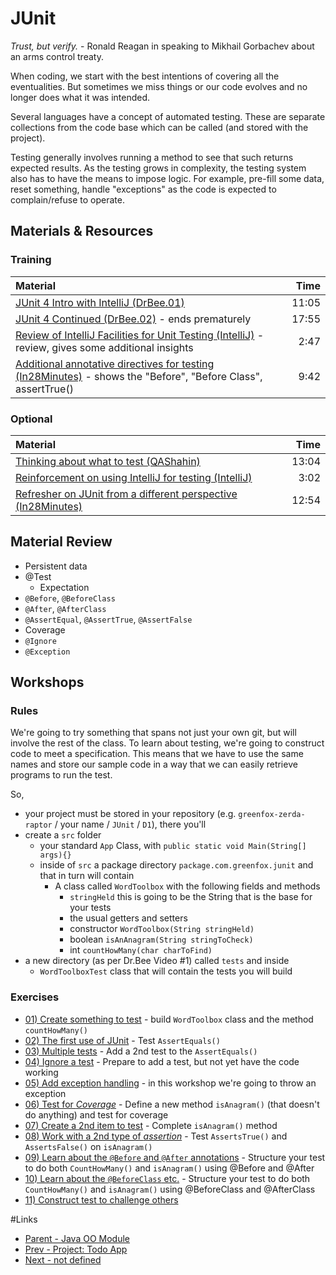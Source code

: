# JUnit
*Trust, but verify.* - Ronald Reagan in speaking to Mikhail Gorbachev about an arms control treaty.

When coding, we start with the best intentions of covering all the eventualities.  But sometimes we miss things or our code evolves and no longer does what it was intended.

Several languages have a concept of automated testing.  These are separate collections from the code base which can be called (and stored with the project).

Testing generally involves running a method to see that such returns expected results.  As the testing grows in complexity, the testing system also has to have the means to impose logic.  For example, pre-fill some data, reset something, handle "exceptions" as the code is expected to complain/refuse to operate.

## Materials & Resources

### Training
| Material | Time |
|:-------- |-----:|
|[JUnit 4 Intro with IntelliJ (DrBee.01)](https://www.youtube.com/watch?v=Bld3644bIAo)|11:05|
|[JUnit 4 Continued (DrBee.02)](https://youtu.be/xHk9yGZ1z3k) - ends prematurely|17:55|
|[Review of IntelliJ Facilities for Unit Testing (IntelliJ)](https://www.youtube.com/watch?v=jolXBU-_Yyo) - review, gives some additional insights|2:47|
|[Additional annotative directives for testing (In28Minutes)](https://www.youtube.com/watch?v=5lRetx3Gv-w) - shows the "Before", "Before Class", assertTrue()|9:42|


### Optional
| Material | Time |
|:-------- |-----:|
|[Thinking about what to test (QAShahin)](https://www.youtube.com/watch?v=M_6z8L8qK8o)|13:04|
|[Reinforcement on using IntelliJ for testing (IntelliJ)](https://www.youtube.com/watch?v=AsHZWTjJYmg)|3:02|
|[Refresher on JUnit from a different perspective (In28Minutes)](https://www.youtube.com/watch?v=AN4NCnc4eZg)|12:54|


## Material Review
- Persistent data
- @Test
  - Expectation
- `@Before`, `@BeforeClass`
- `@After`, `@AfterClass`
- `@AssertEqual`, `@AssertTrue`, `@AssertFalse`
- Coverage
- `@Ignore`
- `@Exception`

## Workshops

### Rules
We're going to try something that spans not just your own git, but will involve the rest of the class.  To learn about testing, we're going to construct code to meet a specification.  This means that we have to use the same names and store our sample code in a way that we can easily retrieve programs to run the test.

So,
- your project must be stored in your repository (e.g. `greenfox-zerda-raptor` / your name / `JUnit` / `D1`), there you'll 
- create a `src` folder
  - your standard `App` Class, with `public static void Main(String[] args){}`
  - inside of `src` a package directory `package.com.greenfox.junit` and that in turn will contain
    - A class called `WordToolbox` with the following fields and methods
      - `stringHeld` this is going to be the String that is the base for your tests
      - the usual getters and setters
      - constructor `WordToolbox(String stringHeld)` 
      - boolean `isAnAnagram(String stringToCheck)`
      - int `countHowMany(char charToFind)`
-  a new directory (as per Dr.Bee Video #1) called `tests` and inside
   - `WordToolboxTest` class that will contain the tests you will build

### Exercises
- [01) Create something to test](workshop/Workshop01.md) - build `WordToolbox` class and the method `countHowMany()`
- [02) The first use of JUnit](workshop/Workshop02.md) - Test `AssertEquals()`
- [03) Multiple tests](workshop/Workshop03.md) - Add a 2nd test to the `AssertEquals()`
- [04) Ignore a test](workshop/Workshop04.md) - Prepare to add a test, but not yet have the code working
- [05) Add exception handling](workshop/Workshop05.md) - in this workshop we're going to throw an exception
- [06) Test for *Coverage*](workshop/Workshop06.md) - Define a new method `isAnagram()` (that doesn't do anything) and test for coverage
- [07) Create a 2nd item to test](workshop/Workshop07.md) - Complete `isAnagram()` method
- [08) Work with a 2nd type of *assertion*](workshop/Workshop08.md) - Test `AssertsTrue()` and `AssertsFalse()` on `isAnagram()`
- [09) Learn about the `@Before` and `@After` annotations](workshop/Workshop09.md) - Structure your test to do both `CountHowMany()` and `isAnagram()` using @Before and @After
- [10) Learn about the `@BeforeClass` etc.](workshop/Workshop10.md) - Structure your test to do both `CountHowMany()` and `isAnagram()` using @BeforeClass and @AfterClass
- [11) Construct test to challenge others](workshop/Workshop11.md)

#Links
- [Parent - Java OO Module](../README.md)
- [Prev - Project: Todo App](../4-project-todo-app/README.md)
- [Next - not defined](../XYZ/README.md)


